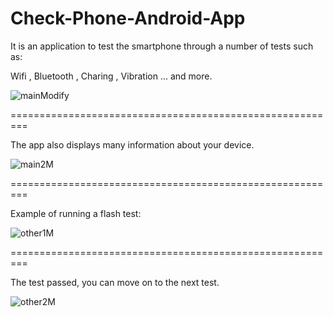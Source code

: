 # Check-Phone-Android-App

It is an application to test the smartphone through a number of tests such as:

Wifi , Bluetooth , Charing , Vibration ... and more.


![mainModify](https://user-images.githubusercontent.com/87927632/178593005-01ce690f-5d16-4789-afbd-62c3fcecbd20.jpeg)

=========================================================

The app also displays many information about your device.


![main2M](https://user-images.githubusercontent.com/87927632/178593562-3d6c083c-1873-444d-a382-cb15cfc7b722.jpeg)

=========================================================

Example of running a flash test:

![other1M](https://user-images.githubusercontent.com/87927632/178594916-f0a39094-ea24-4961-9085-16873b2116b0.jpeg)

=========================================================

The test passed, you can move on to the next test.

![other2M](https://user-images.githubusercontent.com/87927632/178595685-41e67a0a-6280-433e-bdbc-a25e0e1225c0.jpeg)
